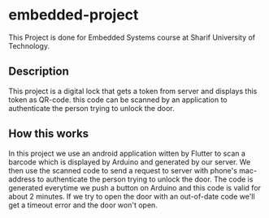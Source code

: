 # embedded-project
This Project is done for Embedded Systems course at Sharif University of Technology.

## Description
This project is a digital lock that gets a token from server and displays this token as QR-code. this code can be scanned by an application to authenticate the person trying to unlock the door.

## How this works
In this project we use an android application witten by Flutter to scan a barcode which is displayed by Arduino and generated by our server. We then use the scanned code to send a request to server with phone's mac-address to authenticate the person trying to unlock the door. The code is generated everytime we push a button on Arduino and this code is valid for about 2 minutes. If we try to open the door with an out-of-date code we'll get a timeout error and the door won't open.
